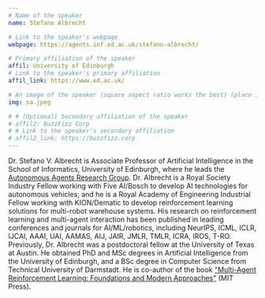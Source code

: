 ```yaml
---
# Name of the speaker
name: Stefano Albrecht

# Link to the speaker's webpage
webpage: https://agents.inf.ed.ac.uk/stefano-albrecht/

# Primary affiliation of the speaker
affil: University of Edinburgh
# Link to the speaker's primary affiliation
affil_link: https://www.ed.ac.uk/

# An image of the speaker (square aspect ratio works the best) (place in the `assets/img/speakers` directory)
img: sa.jpeg

# # (Optional) Secondary affiliation of the speaker
# affil2: BuzzFizz Corp
# # Link to the speaker's secondary affiliation 
# affil2_link: https://buzzfizz.corp
---
```


<!-- Whatever you write below will show up as the speaker's bio -->

Dr. Stefano V. Albrecht is Associate Professor of Artificial Intelligence in the School of Informatics, University of Edinburgh, where he leads the [Autonomous Agents Research Group](https://agents.inf.ed.ac.uk). Dr. Albrecht is a Royal Society Industry Fellow working with Five AI/Bosch to develop AI technologies for autonomous vehicles; and he is a Royal Academy of Engineering Industrial Fellow working with KION/Dematic to develop reinforcement learning solutions for multi-robot warehouse systems. His research on reinforcement learning and multi-agent interaction has been published in leading conferences and journals for AI/ML/robotics, including NeurIPS, ICML, ICLR, IJCAI, AAAI, UAI, AAMAS, AIJ, JAIR, JMLR, TMLR, ICRA, IROS, T-RO. Previously, Dr. Albrecht was a postdoctoral fellow at the University of Texas at Austin. He obtained PhD and MSc degrees in Artificial Intelligence from the University of Edinburgh, and a BSc degree in Computer Science from Technical University of Darmstadt. He is co-author of the book ["Multi-Agent Reinforcement Learning: Foundations and Modern Approaches"](https://marl-book.com) (MIT Press).
